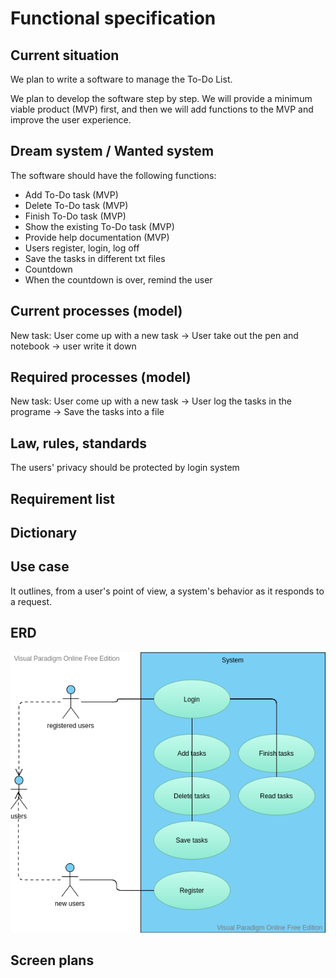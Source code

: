 # Functional specification

## Current situation

We plan to write a software to manage the To-Do List.

We plan to develop the software step by step. We will provide a minimum viable product (MVP) first, and then we will add functions to the MVP and improve the user experience.

## Dream system / Wanted system

The software should have the following functions:

- Add To-Do task (MVP)
- Delete To-Do task (MVP)
- Finish To-Do task (MVP)
- Show the existing To-Do task (MVP)
- Provide help documentation (MVP)
- Users register, login, log off
- Save the tasks in different txt files
- Countdown
- When the countdown is over, remind the user

## Current processes (model)

New task: User come up with a new task -> User take out the pen and notebook -> user write it down

## Required processes (model)

New task: User come up with a new task -> User log the tasks in the programe -> Save the tasks into a file

## Law, rules, standards

The users' privacy should be protected by login system

## Requirement list

## Dictionary

## Use case
 It outlines, from a user's point of view, a system's behavior as it responds to a request.
 
## ERD

![](https://raw.githubusercontent.com/SDM-2021-16-SpongeBob/simple-todo-list/main/docs/images/ERD.png)

## Screen plans
